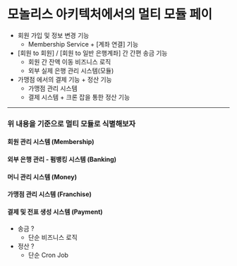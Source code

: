 # 모놀리스 아키텍처에서의 멀티 모듈 페이

- 회원 가입 및 정보 변경 기능
    - Membership Service + [계좌 연결] 기능
- [회원 to 회원] / [회원 to 일반 은행계좌] 간 간편 송금 기능
    - 회원 간 잔액 이동 비즈니스 로직
    - 외부 실제 은행 관리 시스템(모듈)
- 가맹점 에서의 결제 기능 + 정산 기능
    - 가맹점 관리 시스템
    - 결제 시스템 + 크론 잡을 통한 정산 기능
---
### 위 내용을 기준으로 멀티 모듈로 식별해보자

#### 회원 관리 시스템 (Membership)
#### 외부 은행 관리 - 펌뱅킹 시스템 (Banking)
#### 머니 관리 시스템 (Money)
#### 가맹점 관리 시스템 (Franchise)
#### 결제 및 전표 생성 시스템 (Payment)

- 송금 ?
  - 단순 비즈니스 로직
- 정산 ? 
  - 단순 Cron Job


